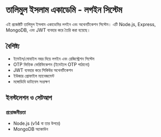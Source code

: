 # তালিমুল ইসলাম একাডেমি - লগইন সিস্টেম

এই প্রজেক্টটি তালিমুল ইসলাম একাডেমির লগইন এবং অথেনটিকেশন সিস্টেম। এটি Node.js, Express, MongoDB, এবং JWT ব্যবহার করে তৈরি করা হয়েছে।

## বৈশিষ্ট্য

- ইমেইল/মোবাইল নম্বর দিয়ে লগইন এবং রেজিস্ট্রেশন সিস্টেম
- OTP ভিত্তিক ভেরিফিকেশন (ইমেইলে OTP পাঠানো)
- JWT ব্যবহার করে সিকিউর অথেনটিকেশন
- ইউজার প্রোফাইল ম্যানেজমেন্ট
- মঙ্গোডিবি ডাটাবেস সংরক্ষণ

## ইনস্টলেশন ও সেটআপ

### প্রয়োজনীয়তা

- Node.js (v14 বা তার উপরে)
- MongoDB অ্যাকাউন
